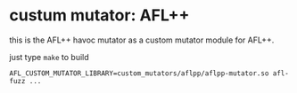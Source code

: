 # custum mutator: AFL++

this is the AFL++ havoc mutator as a custom mutator module for AFL++.

just type `make` to build

```AFL_CUSTOM_MUTATOR_LIBRARY=custom_mutators/aflpp/aflpp-mutator.so afl-fuzz ...```

